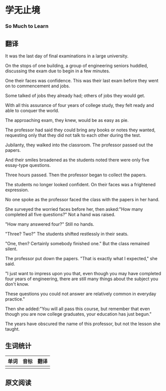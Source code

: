 # 学无止境

### So Much to Learn

## 翻译

It was the last day of final examinations in a large university.

On the stops of one building, a group of engineering seniors huddled, discussing the exam due to begin in a few minutes.

One their faces was confidence. This was their last exam before they went on to commencement and jobs.

Some talked of jobs they already had; others of jobs they would get.

With all this assurance of four years of college study, they felt ready and able to conquer the world.

The approaching exam, they knew, would be as easy as pie.

The professor had said they could bring any books or notes they wanted, requesting only that they did not talk to each other during the test.

Jubilanty, they walked into the classroom. The professor passed out the papers.

And their smiles broadened as the students noted there were only five essay-type questions.

Three hours passed. Then the professor began to collect the papers.

The students no longer looked confident. On their faces was a frightened expression.

No one spoke as the professor faced the class with the papers in her hand.

She surveyed the worried faces before her, then asked:"How many completed all five questions?" Not a hand was raised.

"How many answered four?" Still no hands.

"Three? Two?" The students shifted restlessly in their seats.

"One, then? Certainly somebody finished one." But the class remained silent.

The professor put down the papers. "That is exactly what I expected," she said.

"I just want to impress upon you that, even though you may have completed four years of engineering, there are still many things about the subject you don't know.

These questions you could not answer are relatively common in everyday practice."

Then she added:"You will all pass this course, but remember that even though you are now college graduates, your education has just begun."

The years have obscured the name of this professor, but not the lesson she taught.


## 生词统计
| 单词 | 音标 | 翻译 |
|-|-|-|
|  |  |  |

## 原文阅读

<src-rtyAudio :src="'https://rtyxmd.gitee.io/rtyresources2020/January/So%20Much%20to%20Learn.mp3'"></src-rtyAudio>